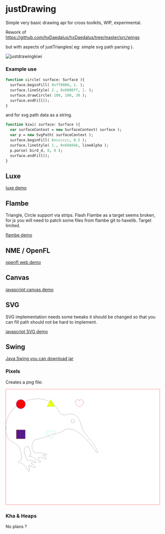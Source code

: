 # justDrawing
Simple very basic drawing api for cross toolkits, WIP, experimental.

Rework of https://github.com/hxDaedalus/hxDaedalus/tree/master/src/wings 

but with aspects of justTriangles( eg: simple svg path parsing ).

![justdrawingkiwi](https://user-images.githubusercontent.com/20134338/27797254-dca94ef6-6004-11e7-846c-1a6b0e336c3d.png)


### Example use
``` haxe
function circle( surface: Surface ){
  surface.beginFill( 0xff0000, 1. );
  surface.lineStyle( 2., 0x0000ff, 1. );
  surface.drawCircle( 100, 100, 30 );
  surface.endFill();
}
```
and for svg path data as a string.
``` haxe
function kiwi( surface: Surface ){
  var surfaceContext = new SurfaceContext( surface );
  var p = new SvgPath( surfaceContext );
  surface.beginFill( 0xcccccc, 0.5 );
  surface.lineStyle( 1., 0x666666, lineAlpha );
  p.parse( bird_d, 0, 0 );
  surface.endFill();
}
```
## Luxe
[luxe demo](https://rawgit.com/nanjizal/justDrawing/master/binLuxe/web/index.html)

## Flambe 
Triangle, Circle support via strips. Flash Flambe as a target seems broken, for js you will need to patch some files from flambe git to haxelib. Target limited.

[flambe demo](https://rawgit.com/nanjizal/justDrawing/master/binFlambe/build/web/index.html)

## NME / OpenFL
[openfl web demo](https://rawgit.com/nanjizal/justDrawing/master/binOpenFL/Exports/html5/release/bin/index.html)

## Canvas
[javascript canvas demo](https://rawgit.com/nanjizal/justDrawing/master/binCanvas/index.html)

## SVG
SVG implementation needs some tweaks it should be changed so that you can fill path should not be hard to implement.

[javascript SVG demo](https://rawgit.com/nanjizal/justDrawing/master/binSVG/index.html)

## Swing
[Java Swing you can download jar](https://github.com/nanjizal/justDrawing/blob/master/binSwing/MainSwing-Debug.jar)

### Pixels
Creates a png file:

![h](https://github.com/nanjizal/justDrawing/blob/master/binPixels/neko/out_shapes.png)

### Kha & Heaps
No plans ?
